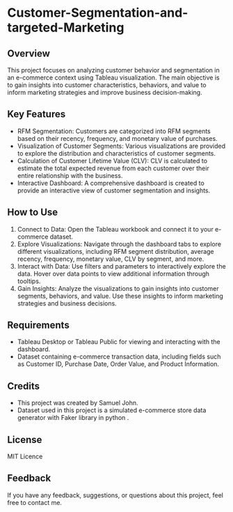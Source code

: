 # Customer-Segmentation-and-targeted-Marketing

## Overview
This project focuses on analyzing customer behavior and segmentation in an e-commerce context using Tableau visualization. The main objective is to gain insights into customer characteristics, behaviors, and value to inform marketing strategies and improve business decision-making.

## Key Features
- RFM Segmentation: Customers are categorized into RFM segments based on their recency, frequency, and monetary value of purchases.
- Visualization of Customer Segments: Various visualizations are provided to explore the distribution and characteristics of customer segments.
- Calculation of Customer Lifetime Value (CLV): CLV is calculated to estimate the total expected revenue from each customer over their entire relationship with the business.
- Interactive Dashboard: A comprehensive dashboard is created to provide an interactive view of customer segmentation and insights.

## How to Use
1. Connect to Data: Open the Tableau workbook and connect it to your e-commerce dataset.
2. Explore Visualizations: Navigate through the dashboard tabs to explore different visualizations, including RFM segment distribution, average recency, frequency, monetary value, CLV by segment, and more.
3. Interact with Data: Use filters and parameters to interactively explore the data. Hover over data points to view additional information through tooltips.
4. Gain Insights: Analyze the visualizations to gain insights into customer segments, behaviors, and value. Use these insights to inform marketing strategies and business decisions.

## Requirements
- Tableau Desktop or Tableau Public for viewing and interacting with the dashboard.
- Dataset containing e-commerce transaction data, including fields such as Customer ID, Purchase Date, Order Value, and Product Information.

## Credits
- This project was created by Samuel John.
- Dataset used in this project is a simulated e-commerce store data generator with Faker library in python .

## License
MIT Licence

## Feedback
If you have any feedback, suggestions, or questions about this project, feel free to contact me.


